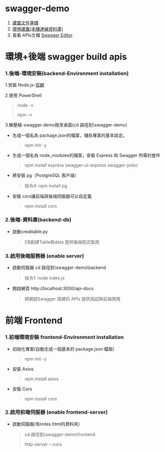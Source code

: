 # swagger-demo
1. [建置文件準備](https://docs.google.com/document/d/1_kSVEw1GDWATSK60A1N0HSHbuMcFfXT5VePlorIuKQg/edit?tab=t.5jst5rcf4n5z)
2. [環境建置(本機連線資料庫)](https://docs.google.com/document/d/1_kSVEw1GDWATSK60A1N0HSHbuMcFfXT5VePlorIuKQg/edit?tab=t.buy4itt0tk0#heading=h.da7lmvekh7xh)
3. 查看 APIs文檔 [Swagger Editor](https://editor.swagger.io/) 

# 環境+後端 swagger build apis
### 1.後端-環境安裝(backend-Environment installation)
1.安裝 Node.js-[官網](https://nodejs.org/en)

2.使用 PowerShell
> node -v
> 
> npm -v

3.解壓縮-swagger-demo拖至桌面(cd 路徑到\swagger-demo)
- 生成一個名為 package.json的檔案，儲存專案的基本設定。
  > npm init -y

- 生成一個名為 node_modules的檔案，安裝 Express 和 Swagger 所需的套件  
  > npm install express swagger-ui-express swagger-jsdoc

- 將安裝 pg（PostgreSQL 客戶端）
  > 指令4: npm install pg

- 安裝 cors讓前端與後端伺服器可以自定義
  > npm install cors

### 2.後端-資料庫(backend-db) 
- 啟動creattable.py
  > DB創建Table與data 提供後端程式取用

### 3.啟用後端服務器 (enable server)
- 啟動伺服器 cd 路徑到\swagger-demo\backend
  > 指令1: node index.js
- 開啟網頁 http://localhost:3000/api-docs
  > 將開啟Swagger 搭建的 APIs 提供測試與前端使用

# 前端 Frontend
### 1.前端環境安裝 frontend-Environment installation
- 初始化專案(自動生成一個基本的 package.json 檔案)
  > npm init -y
- 安裝 Axios
  > npm install axios
- 安裝 Cors
  > npm install cors

### 2.啟用前端伺服器 (enable frontend-server)
- 啟動伺服器(有index.html的資料夾)
   > cd 路徑到\swagger-demo\frontend
   > 
   > http-server --cors
